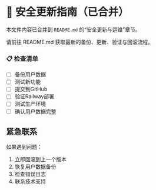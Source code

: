 # 🔄 安全更新指南（已合并）

本文件内容已合并到 `README.md` 的“安全更新与运维”章节。

请前往 README.md 获取最新的备份、更新、验证与回滚流程。

### 📋 检查清单
- [ ] 备份用户数据
- [ ] 测试新功能
- [ ] 提交到GitHub
- [ ] 验证Railway部署
- [ ] 测试生产环境
- [ ] 确认用户数据完整

## 紧急联系

如果遇到问题：
1. 立即回滚到上一个版本
2. 恢复用户数据备份
3. 检查错误日志
4. 联系技术支持 